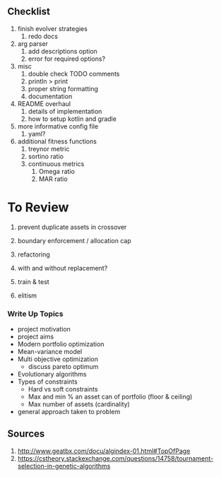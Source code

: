 ## Checklist
1. finish evolver strategies
    1. redo docs
1. arg parser 
    1. add descriptions option
    1. error for required options?
1. misc
    1. double check TODO comments
    1. println > print
    1. proper string formatting
    1. documentation
1. README overhaul
    1. details of implementation
    1. how to setup kotlin and gradle
1. more informative config file
    1. yaml?
1. additional fitness functions
    1. treynor metric
    1. sortino ratio
    1. continuous metrics
        1. Omega ratio
        1. MAR ratio
    
# To Review
1. prevent duplicate assets in crossover
1. boundary enforcement / allocation cap

1. refactoring
1. with and without replacement?
1. train & test 
1. elitism

### Write Up Topics
- project motivation
- project aims
- Modern portfolio optimization
- Mean-variance model
- Multi objective optimization
    - discuss pareto optimum
- Evolutionary algorithms
- Types of constraints
    - Hard vs soft constraints
    - Max and min % an asset can of portfolio (floor & ceiling)
    - Max number of assets (cardinality)
- general approach taken to problem

## Sources
1. http://www.geatbx.com/docu/algindex-01.html#TopOfPage
1. https://cstheory.stackexchange.com/questions/14758/tournament-selection-in-genetic-algorithms
